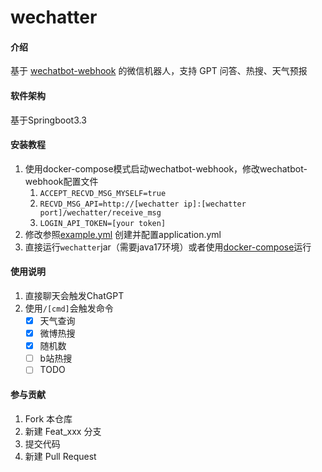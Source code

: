 # wechatter

#### 介绍
基于 [wechatbot-webhook](https://github.com/danni-cool/wechatbot-webhook) 的微信机器人，支持 GPT 问答、热搜、天气预报

#### 软件架构

基于Springboot3.3


#### 安装教程

1. 使用docker-compose模式启动wechatbot-webhook，修改wechatbot-webhook配置文件
    1. `ACCEPT_RECVD_MSG_MYSELF=true`
    2. `RECVD_MSG_API=http://[wechatter ip]:[wechatter port]/wechatter/receive_msg`
    3. `LOGIN_API_TOKEN=[your token]`
2. 修改参照[example.yml](src%2Fmain%2Fresources%2Fexample.yml) 创建并配置application.yml
3. 直接运行`wechatter`jar（需要java17环境）或者使用[docker-compose](docker-compose.yml)运行

#### 使用说明

1. 直接聊天会触发ChatGPT
2. 使用`/[cmd]`会触发命令
   - [x] 天气查询
   - [x] 微博热搜
   - [x] 随机数
   - [ ] b站热搜
   - [ ] TODO

#### 参与贡献

1.  Fork 本仓库
2.  新建 Feat_xxx 分支
3.  提交代码
4.  新建 Pull Request
